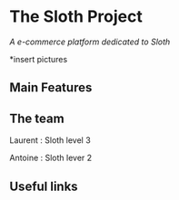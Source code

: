 # The Sloth Project
_A e-commerce platform dedicated to Sloth_

*insert pictures

## Main Features

## The team

Laurent : Sloth level 3

Antoine : Sloth lever 2

## Useful links
